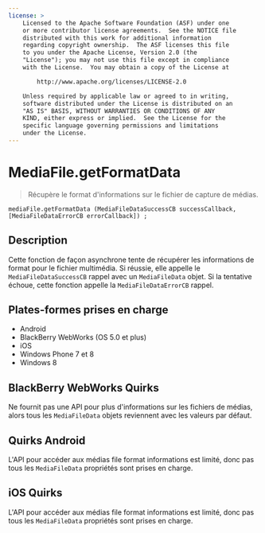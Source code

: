 ```yaml
---
license: >
    Licensed to the Apache Software Foundation (ASF) under one
    or more contributor license agreements.  See the NOTICE file
    distributed with this work for additional information
    regarding copyright ownership.  The ASF licenses this file
    to you under the Apache License, Version 2.0 (the
    "License"); you may not use this file except in compliance
    with the License.  You may obtain a copy of the License at

        http://www.apache.org/licenses/LICENSE-2.0

    Unless required by applicable law or agreed to in writing,
    software distributed under the License is distributed on an
    "AS IS" BASIS, WITHOUT WARRANTIES OR CONDITIONS OF ANY
    KIND, either express or implied.  See the License for the
    specific language governing permissions and limitations
    under the License.
---
```


# MediaFile.getFormatData

> Récupère le format d'informations sur le fichier de capture de médias.

    mediaFile.getFormatData (MediaFileDataSuccessCB successCallback, [MediaFileDataErrorCB errorCallback]) ;
    

## Description

Cette fonction de façon asynchrone tente de récupérer les informations de format pour le fichier multimédia. Si réussie, elle appelle le `MediaFileDataSuccessCB` rappel avec un `MediaFileData` objet. Si la tentative échoue, cette fonction appelle la `MediaFileDataErrorCB` rappel.

## Plates-formes prises en charge

*   Android
*   BlackBerry WebWorks (OS 5.0 et plus)
*   iOS
*   Windows Phone 7 et 8
*   Windows 8

## BlackBerry WebWorks Quirks

Ne fournit pas une API pour plus d'informations sur les fichiers de médias, alors tous les `MediaFileData` objets reviennent avec les valeurs par défaut.

## Quirks Android

L'API pour accéder aux médias file format informations est limité, donc pas tous les `MediaFileData` propriétés sont prises en charge.

## iOS Quirks

L'API pour accéder aux médias file format informations est limité, donc pas tous les `MediaFileData` propriétés sont prises en charge.